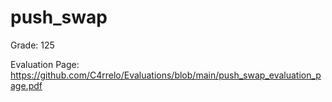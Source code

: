# push_swap

Grade: 125

Evaluation Page: https://github.com/C4rrelo/Evaluations/blob/main/push_swap_evaluation_page.pdf
